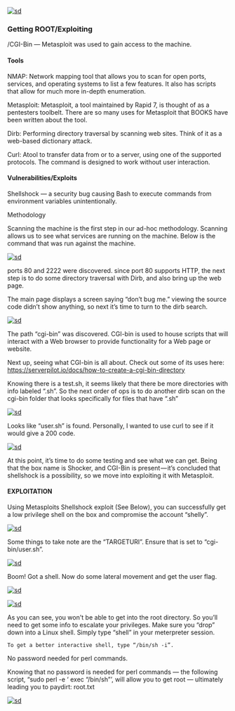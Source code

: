 [![sd](https://miro.medium.com/max/549/0*fWGNFg_-JPZjoRUL.jpg "sd")](dsd "sd")

 ### Getting ROOT/Exploiting
 
/CGI-Bin — Metasploit was used to gain access to the machine.

#### Tools

NMAP: Network mapping tool that allows you to scan for open ports, services, and operating systems to list a few features. It also has scripts that allow for much more in-depth enumeration.

Metasploit: Metasploit, a tool maintained by Rapid 7, is thought of as a pentesters toolbelt. There are so many uses for Metasploit that BOOKS have been written about the tool.

Dirb: Performing directory traversal by scanning web sites. Think of it as a web-based dictionary attack.

Curl: Atool to transfer data from or to a server, using one of the supported protocols. The command is designed to work without user interaction.

#### Vulnerabilities/Exploits

Shellshock — a security bug causing Bash to execute commands from environment variables unintentionally.

Methodology

Scanning the machine is the first step in our ad-hoc methodology. Scanning allows us to see what services are running on the machine. Below is the command that was run against the machine.

[![sd](https://miro.medium.com/max/1198/0*ZZ853tcwKIpN1aI8 "sd")](dsd "sd")

ports 80 and 2222 were discovered. since port 80 supports HTTP, the next step is to do some directory traversal with Dirb, and also bring up the web page.

The main page displays a screen saying “don’t bug me.” viewing the source code didn’t show anything, so next it’s time to turn to the dirb search.


[![sd](https://miro.medium.com/max/1070/0*ys52ZJe5pbZrIUAq "sd")](dsd "sd")

The path “cgi-bin” was discovered. CGI-bin is used to house scripts that will interact with a Web browser to provide functionality for a Web page or website.

Next up, seeing what CGI-bin is all about. Check out some of its uses here: https://serverpilot.io/docs/how-to-create-a-cgi-bin-directory

Knowing there is a test.sh, it seems likely that there be more directories with info labeled “.sh”. So the next order of ops is to do another dirb scan on the cgi-bin folder that looks specifically for files that have “.sh”

[![sd](https://miro.medium.com/max/1284/0*a1kCR64Ht5MVZrTM "sd")](dsd "sd")

Looks like “user.sh” is found. Personally, I wanted to use curl to see if it would give a 200 code.

[![sd](  https://miro.medium.com/max/1536/0*d4XXT8kwz9WT-CZX   "sd")](dsd "sd")

At this point, it’s time to do some testing and see what we can get. Being that the box name is Shocker, and CGI-Bin is present — it’s concluded that shellshock is a possibility, so we move into exploiting it with Metasploit.

#### EXPLOITATION

Using Metasploits Shellshock exploit (See Below), you can successfully get a low privilege shell on the box and compromise the account “shelly”.

[![sd]( https://miro.medium.com/max/1600/0*fwG6JytMZZghz2Bd   "sd")](dsd "sd")

Some things to take note are the “TARGETURI”. Ensure that is set to “cgi-bin/user.sh”.

[![sd]( https://miro.medium.com/max/1600/0*AaQbi-O8oJTVNefB   "sd")](dsd "sd")

Boom! Got a shell. Now do some lateral movement and get the user flag.

[![sd]( https://miro.medium.com/max/896/0*JjO2laLE0Pzqx3P-   "sd")](dsd "sd")

[![sd]( https://miro.medium.com/max/952/0*ITV1IDnebylwKlYa   "sd")](dsd "sd")

As you can see, you won't be able to get into the root directory. So you’ll need to get some info to escalate your privileges. Make sure you “drop” down into a Linux shell. Simply type “shell” in your meterpreter session.

    To get a better interactive shell, type “/bin/sh -i”.

No password needed for perl commands.


Knowing that no password is needed for perl commands — the following script, “sudo perl -e ‘ exec “/bin/sh”’, will allow you to get root — ultimately leading you to paydirt: root.txt

[![sd]( https://miro.medium.com/max/800/0*KzvtozAgIvUs634c  "sd")](dsd "sd")
